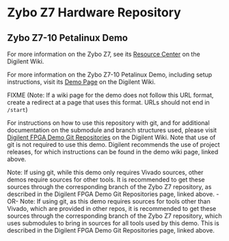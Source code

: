 # Zybo Z7 Hardware Repository

## Zybo Z7-10 Petalinux Demo

For more information on the Zybo Z7, see its [Resource Center](https://reference.digilentinc.com/reference/programmable-logic/zybo-z7/start) on the Digilent Wiki.

For more information on the Zybo Z7-10 Petalinux Demo, including setup instructions, visit its [Demo Page](https://reference.digilentinc.com/reference/programmable-logic/zybo-z7/demos/petalinux) on the Digilent Wiki.

FIXME (Note: If a wiki page for the demo does not follow this URL format, create a redirect at a page that uses this format. URLs should not end in `/start`)

For instructions on how to use this repository with git, and for additional documentation on the submodule and branch structures used, please visit [Digilent FPGA Demo Git Repositories](https://reference.digilentinc.com/reference/programmable-logic/documents/git) on the Digilent Wiki. Note that use of git is not required to use this demo. Digilent recommends the use of project releases, for which instructions can be found in the demo wiki page, linked above.

Note: If using git, while this demo only requires Vivado sources, other demos require sources for other tools. It is recommended to get these sources through the corresponding branch of the Zybo Z7 repository, as described in the Digilent FPGA Demo Git Repositories page, linked above.
-OR-
Note: If using git, as this demo requires sources for tools other than Vivado, which are provided in other repos, it is recommended to get these sources through the corresponding branch of the Zybo Z7 repository, which uses submodules to bring in sources for all tools used by this demo. This is described in the Digilent FPGA Demo Git Repositories page, linked above.
